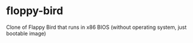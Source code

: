 # floppy-bird
Clone of Flappy Bird that runs in x86 BIOS (without operating system, just bootable image)
